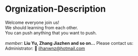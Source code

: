 # Orgnization-Description
Welcome everyone join us! </br>
We should learning from each other. </br>
You can push anything that you want to push. </br> </br>
<i>member:</i> <strong>Liu Yu, Zhang Jiazhen and so on...</strong>
Please contact us: </br>
Administrator:  :e-mail: <ilhanwnz@hotmail.com>
